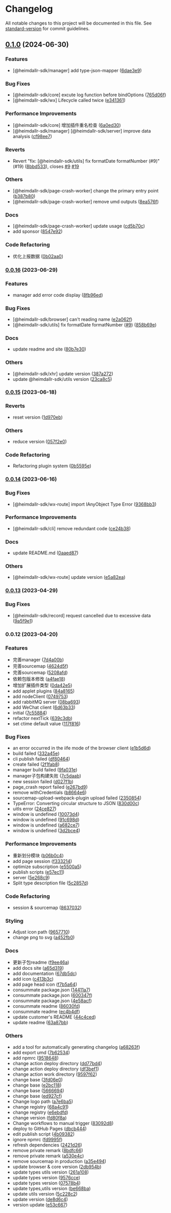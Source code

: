 # Changelog

All notable changes to this project will be documented in this file. See [standard-version](https://github.com/conventional-changelog/standard-version) for commit guidelines.

## [0.1.0](https://github.com/LuciferHuang/heimdallr-sdk/compare/v0.0.16...v0.1.0) (2024-06-30)


### Features

* [@heimdallr-sdk/manager] add type-json-mapper ([6dae3e9](https://github.com/LuciferHuang/heimdallr-sdk/commit/6dae3e9aa6be6acec40eb32f9aed16b52af9d653))


### Bug Fixes

* [@heimdallr-sdk/core] excute log function before bindOptions ([765d06f](https://github.com/LuciferHuang/heimdallr-sdk/commit/765d06f9983320fa81a8750ce0166aee899db1ea))
* [@heimdallr-sdk/wx] Lifecycle called twice ([e341361](https://github.com/LuciferHuang/heimdallr-sdk/commit/e3413612ba3aa592686fc881b4e9cba150e8d100))


### Performance Improvements

* [@heimdallr-sdk/core] 增加插件重名检查 ([6a0ed30](https://github.com/LuciferHuang/heimdallr-sdk/commit/6a0ed30f3173b0d4f862b576cada0329904fd557))
* [@heimdallr-sdk/manager] [@heimdallr-sdk/server] improve data analysis ([cf98ee7](https://github.com/LuciferHuang/heimdallr-sdk/commit/cf98ee7fa4e388c82fd59ddf837155b5cb3c2a38))


### Reverts

* Revert "fix: [@heimdallr-sdk/utils] fix formatDate formatNumber (#9)" (#19) ([8bbd533](https://github.com/LuciferHuang/heimdallr-sdk/commit/8bbd533f5cd56fc74f554df37c5579025bc809b6)), closes [#9](https://github.com/LuciferHuang/heimdallr-sdk/issues/9) [#19](https://github.com/LuciferHuang/heimdallr-sdk/issues/19)


### Others

* [@heimdallr-sdk/page-crash-worker] change the primary entry point ([b387b80](https://github.com/LuciferHuang/heimdallr-sdk/commit/b387b80a855c51c9aa2b0510029f88d1ebf71211))
* [@heimdallr-sdk/page-crash-worker] remove umd outputs ([8ea576f](https://github.com/LuciferHuang/heimdallr-sdk/commit/8ea576ffb91462fe3dbc0d6a0b45308005b795ca))


### Docs

* [@heimdallr-sdk/page-crash-worker] update usage ([cd5b70c](https://github.com/LuciferHuang/heimdallr-sdk/commit/cd5b70c1131811055bbdc4ae1b155826398db7e8))
* add sponsor ([8547e92](https://github.com/LuciferHuang/heimdallr-sdk/commit/8547e927a4072fbd2e2e8143eec038b03fc0c32c))


### Code Refactoring

* 优化上报数据 ([0b02aa0](https://github.com/LuciferHuang/heimdallr-sdk/commit/0b02aa05b63799dcceb6a356a19a7c81582230ac))

### [0.0.16](https://github.com/LuciferHuang/heimdallr-sdk/compare/v0.0.15...v0.0.16) (2023-06-29)


### Features

* manager add error code display ([8fb96ed](https://github.com/LuciferHuang/heimdallr-sdk/commit/8fb96ed013995fc07d11060459516400c2b063b7))


### Bug Fixes

* [@heimdallr-sdk/browser] can't reading name ([e2a062f](https://github.com/LuciferHuang/heimdallr-sdk/commit/e2a062f8f81d1e295296e4798ba3a37f70a602b9))
* [@heimdallr-sdk/utils] fix formatDate formatNumber ([#9](https://github.com/LuciferHuang/heimdallr-sdk/issues/9)) ([858b69e](https://github.com/LuciferHuang/heimdallr-sdk/commit/858b69ea1a1bfe07607d96da31531e16b9d69726))


### Docs

* update readme and site ([80b7e30](https://github.com/LuciferHuang/heimdallr-sdk/commit/80b7e30a23992f4be06316e917796bf7200bb964))


### Others

* [@heimdallr-sdk/xhr] update version ([387a272](https://github.com/LuciferHuang/heimdallr-sdk/commit/387a272d6ad46d59664f4549f18bfbb31d3563e2))
* update @heimdallr-sdk/utils version ([23ca8c5](https://github.com/LuciferHuang/heimdallr-sdk/commit/23ca8c5e9d2054476d73878dbb7a49b9113559fe))

### [0.0.15](https://github.com/LuciferHuang/heimdallr-sdk/compare/v0.0.14...v0.0.15) (2023-06-18)


### Reverts

* reset version ([1d970eb](https://github.com/LuciferHuang/heimdallr-sdk/commit/1d970eb5cc265a9b388d0df1e119d72a11df619d))


### Others

* reduce version ([057f2e0](https://github.com/LuciferHuang/heimdallr-sdk/commit/057f2e05d7dd1c29a313fb76ec46c30b8bc41ed3))


### Code Refactoring

* Refactoring plugin system ([0b5595e](https://github.com/LuciferHuang/heimdallr-sdk/commit/0b5595ecb6713da6f45bb1ace59299ee98892201))

### [0.0.14](https://github.com/LuciferHuang/heimdallr-sdk/compare/v0.0.13...v0.0.14) (2023-06-16)


### Bug Fixes

* [@heimdallr-sdk/wx-route] import IAnyObject Type Error ([9368bb3](https://github.com/LuciferHuang/heimdallr-sdk/commit/9368bb3493a8baeaae6a0d1f56985d953b659df8))


### Performance Improvements

* [@heimdallr-sdk/cli] remove redundant code ([ce24b38](https://github.com/LuciferHuang/heimdallr-sdk/commit/ce24b38f5885ee08a0ec72377ef7757136353018))


### Docs

* update README.md ([0aaed87](https://github.com/LuciferHuang/heimdallr-sdk/commit/0aaed8774dd475fdaf034e1d2d5c9c1dc6d1c977))


### Others

* [@heimdallr-sdk/wx-route] update version ([e5a82ea](https://github.com/LuciferHuang/heimdallr-sdk/commit/e5a82ea16b0414277d43a1f2deeddcf5bde83235))

### [0.0.13](https://github.com/LuciferHuang/heimdallr-sdk/compare/v0.0.12...v0.0.13) (2023-04-29)


### Bug Fixes

* [@heimdallr-sdk/record] request cancelled due to excessive data ([9a5f9e1](https://github.com/LuciferHuang/heimdallr-sdk/commit/9a5f9e129569b2fe937a32c4f631d9c3f30fe0ca))

### 0.0.12 (2023-04-20)


### Features

* 完善manager ([7d4a00b](https://github.com/LuciferHuang/heimdallr-sdk/commit/7d4a00b4d132afa810a79b2968fad0740db7f540))
* 完善sourcemap ([4624d5f](https://github.com/LuciferHuang/heimdallr-sdk/commit/4624d5fbc253925aaf4727b82d377742a6ae80cc))
* 完善sourcemap ([5208afd](https://github.com/LuciferHuang/heimdallr-sdk/commit/5208afd4d3a433ed35569aee23abf6059c635164))
* 依赖包版本修改 ([a4fae18](https://github.com/LuciferHuang/heimdallr-sdk/commit/a4fae18b59087205d08221d903bba8478bc64996))
* 增加扩展插件类型 ([0da42e5](https://github.com/LuciferHuang/heimdallr-sdk/commit/0da42e54bb9d17cb0e0e93d05e0454385b627c7a))
* add applet plugins ([84a8165](https://github.com/LuciferHuang/heimdallr-sdk/commit/84a816567f6ba7b5d1c51aa04dfe74e784859481))
* add nodeClient ([0749753](https://github.com/LuciferHuang/heimdallr-sdk/commit/07497536bd98a1bcbfb490af2395c9a872c2cd2d))
* add rabbitMQ server ([08ba693](https://github.com/LuciferHuang/heimdallr-sdk/commit/08ba69307f0e4ae2934ba58d456fa0ae4dde58d3))
* add WeChat client ([6d63b33](https://github.com/LuciferHuang/heimdallr-sdk/commit/6d63b337568e49a61f65f6c998f48e385f847910))
* initial ([7c55884](https://github.com/LuciferHuang/heimdallr-sdk/commit/7c558848795c01ee6464c1f9e31c54fddaf4a1fc))
* refactor nextTick ([639c3db](https://github.com/LuciferHuang/heimdallr-sdk/commit/639c3db0643be3368c5f43896be01e540d10aa07))
* set ctime default value ([117f816](https://github.com/LuciferHuang/heimdallr-sdk/commit/117f816124b47b362f0cf2b47748e5514e8c4f5b))


### Bug Fixes

* an error occurred in the iife mode of the browser client ([e1b5d6d](https://github.com/LuciferHuang/heimdallr-sdk/commit/e1b5d6d94f32b2cb89f6463e37ff004c56f7c167))
* build failed ([332a45e](https://github.com/LuciferHuang/heimdallr-sdk/commit/332a45ef0ce8a529adff0d8205a5d89c51b17218))
* cli publish failed ([df80464](https://github.com/LuciferHuang/heimdallr-sdk/commit/df80464d95f1d42307677f3b9f8056c81f81640a))
* create failed ([2f1fab8](https://github.com/LuciferHuang/heimdallr-sdk/commit/2f1fab80d9cbe91cc75298080ae07ae5456ae581))
* manager build failed ([9fa031e](https://github.com/LuciferHuang/heimdallr-sdk/commit/9fa031e071f08b430a10ca86fac5279eb838aaf7))
* manager子包构建失败 ([7c5daab](https://github.com/LuciferHuang/heimdallr-sdk/commit/7c5daab611e7d34aee04c6d207295df6f09d6b73))
* new session failed ([d027f1b](https://github.com/LuciferHuang/heimdallr-sdk/commit/d027f1b00f2dfa38f948fc24dcc1b606c80cb460))
* page_crash report failed ([e267bd9](https://github.com/LuciferHuang/heimdallr-sdk/commit/e267bd90f57467e1d47d73ba3d65e9359d0811cc))
* remove withCredentials ([b8664e6](https://github.com/LuciferHuang/heimdallr-sdk/commit/b8664e631a449dd1d854be34a2fd4e12f55f75dd))
* sourcemap-upload-webpack-plugin upload failed ([2350854](https://github.com/LuciferHuang/heimdallr-sdk/commit/2350854ae24986d48990fc7e682a67ae2ae232c7))
* TypeError: Converting circular structure to JSON ([830d00c](https://github.com/LuciferHuang/heimdallr-sdk/commit/830d00cc58f71157dbd85add031748026096aa52))
* uitls error ([24ce827](https://github.com/LuciferHuang/heimdallr-sdk/commit/24ce827143d65bd6985154cd6dcb2ad0c4d3e30c))
* window is undefined ([10073d4](https://github.com/LuciferHuang/heimdallr-sdk/commit/10073d4059240d408c8ca922a0cb578e3c77b976))
* window is undefined ([91c698d](https://github.com/LuciferHuang/heimdallr-sdk/commit/91c698deaf0dad440cbf6a43bc85d82870e31064))
* window is undefined ([a682ce7](https://github.com/LuciferHuang/heimdallr-sdk/commit/a682ce79ccc664f557c4cb21315eca247e599118))
* window is undefined ([3d2bce4](https://github.com/LuciferHuang/heimdallr-sdk/commit/3d2bce43c72db061b5df32048eac70213f7cc5bc))


### Performance Improvements

* 重新划分模块 ([b06b0c4](https://github.com/LuciferHuang/heimdallr-sdk/commit/b06b0c4ad47b2d5932cb94d27fd33489087c920a))
* add page session ([f333214](https://github.com/LuciferHuang/heimdallr-sdk/commit/f3332143947416e42d2b002faeea385ca6272a4f))
* optimize subscription ([e5500a5](https://github.com/LuciferHuang/heimdallr-sdk/commit/e5500a5747b53854e872e43997e2dd2cbed8921a))
* publish scripts ([e57ec11](https://github.com/LuciferHuang/heimdallr-sdk/commit/e57ec112ba1008d69ad71045e899c0fe1ffb5317))
* server ([5e268c9](https://github.com/LuciferHuang/heimdallr-sdk/commit/5e268c98bb5855b79ef6fde9bd1c56e280198243))
* Split type description file ([5c2857d](https://github.com/LuciferHuang/heimdallr-sdk/commit/5c2857d54fa5ad7701f58b115b03520e7f65f2e4))


### Code Refactoring

* session & sourcemap ([8637032](https://github.com/LuciferHuang/heimdallr-sdk/commit/86370321545cbc0ec383b4a16c8e72fb47cfafd4))


### Styling

* Adjust icon path ([9657710](https://github.com/LuciferHuang/heimdallr-sdk/commit/96577106f5953f044e93870e36043e8f3a95cf94))
* change png to svg ([a452fb0](https://github.com/LuciferHuang/heimdallr-sdk/commit/a452fb07aca58b9e6e384e4bc943728f1f75ee27))


### Docs

* 更新子包readme ([f9ee46a](https://github.com/LuciferHuang/heimdallr-sdk/commit/f9ee46a6d24e1ea2e31a521c34719bf4b4b86878))
* add docs site ([a65d319](https://github.com/LuciferHuang/heimdallr-sdk/commit/a65d31956403a8354651a312013e576310b59564))
* add documentation ([67db5dc](https://github.com/LuciferHuang/heimdallr-sdk/commit/67db5dc18790dc555257c6aceed46cd4197fcb6a))
* add icon ([c413b3c](https://github.com/LuciferHuang/heimdallr-sdk/commit/c413b3cbd962eefa463bc4d1aa5aedb5074f485e))
* add page head icon ([f7b5a64](https://github.com/LuciferHuang/heimdallr-sdk/commit/f7b5a647a89cef9f629819fd2f1af58de24eba77))
* consummate package.json ([14411a7](https://github.com/LuciferHuang/heimdallr-sdk/commit/14411a7fb8987647acc5e9c483b8b93c59f3dab9))
* consummate package.json ([600347f](https://github.com/LuciferHuang/heimdallr-sdk/commit/600347f291eb31631900ba619291ead272634a39))
* consummate package.json ([4e58acf](https://github.com/LuciferHuang/heimdallr-sdk/commit/4e58acf7a6929068d89eb52b5b03a47a5c4200cb))
* consummate readme ([86030fd](https://github.com/LuciferHuang/heimdallr-sdk/commit/86030fd934fb03263337dfe292e7fcd9001a4106))
* consummate readme ([ec4b4df](https://github.com/LuciferHuang/heimdallr-sdk/commit/ec4b4df9003d4eed90f5b4e9ada32256e5963cb4))
* update customer's README ([44c4ced](https://github.com/LuciferHuang/heimdallr-sdk/commit/44c4ced8df6ac619713e74d48b11232a3701c7ca))
* update readme ([63a87bb](https://github.com/LuciferHuang/heimdallr-sdk/commit/63a87bba88c17baa2e92b77bde10b937e1ba5ebe))


### Others

* add a tool for automatically generating changelog ([a68263f](https://github.com/LuciferHuang/heimdallr-sdk/commit/a68263f26a7737ce58229165d248387c757f1146))
* add export umd ([7b62534](https://github.com/LuciferHuang/heimdallr-sdk/commit/7b625345d7ee65117313dc84096e5de7f659313d))
* add npmrc ([9518648](https://github.com/LuciferHuang/heimdallr-sdk/commit/9518648795854e31647a9c12f51c2c9ca9e83e4c))
* change action deploy directory ([dd77bd4](https://github.com/LuciferHuang/heimdallr-sdk/commit/dd77bd41630325c11fd1ad5445527cd2b16e2002))
* change action deploy directory ([df3bef1](https://github.com/LuciferHuang/heimdallr-sdk/commit/df3bef1f38524af127e2e53592153dd75c61cbe4))
* change action work directory ([9597f62](https://github.com/LuciferHuang/heimdallr-sdk/commit/9597f625803169e44e301b2431d2e3e16003e26c))
* change base ([3fd06e0](https://github.com/LuciferHuang/heimdallr-sdk/commit/3fd06e0a53d644670e71bbed08e5ebe08620969c))
* change base ([e2bc118](https://github.com/LuciferHuang/heimdallr-sdk/commit/e2bc1187fd3c12feda9ab122bfd36086dcfc69c2))
* change base ([5666694](https://github.com/LuciferHuang/heimdallr-sdk/commit/5666694086caa22021d4c8502f7e258e2c03b89a))
* change base ([ed927cf](https://github.com/LuciferHuang/heimdallr-sdk/commit/ed927cf52feece48a60eaf35c4c9a06471f0bc16))
* Change logo path ([a7e6ba5](https://github.com/LuciferHuang/heimdallr-sdk/commit/a7e6ba5f6e12f00f9ac99e01db1c0ac9bcc386af))
* change registry ([68a4c91](https://github.com/LuciferHuang/heimdallr-sdk/commit/68a4c913dabc55289a37856c4facbec357f0f95f))
* change registry ([e6ebdfd](https://github.com/LuciferHuang/heimdallr-sdk/commit/e6ebdfd6b9fb433364c8c9d58ef73049d46e0c76))
* change version ([fd80f8a](https://github.com/LuciferHuang/heimdallr-sdk/commit/fd80f8abe099bbfcfd48d61409a431ce1497e813))
* Change workflows to manual trigger ([83092d8](https://github.com/LuciferHuang/heimdallr-sdk/commit/83092d88187bd0e8b4874ce07b7020ccebe85bca))
* deploy to GitHub Pages ([dbcb444](https://github.com/LuciferHuang/heimdallr-sdk/commit/dbcb444f95793d62f44f6ae7cae483559d77708c))
* edit publish script ([4b09382](https://github.com/LuciferHuang/heimdallr-sdk/commit/4b0938257529ea9a8d9bc0451cd34468490da4e4))
* ignore npmrc ([fd9995f](https://github.com/LuciferHuang/heimdallr-sdk/commit/fd9995f6b3026213ed5a106521c5890acca82b7f))
* refresh dependencies ([2421d26](https://github.com/LuciferHuang/heimdallr-sdk/commit/2421d26ecc61f9d1ea1bd861a9edcb3a73eadb45))
* remove private remark ([8bdfc66](https://github.com/LuciferHuang/heimdallr-sdk/commit/8bdfc6626a85cd46beb20860361a5fa9b4cde20c))
* remove private remark ([a530e4c](https://github.com/LuciferHuang/heimdallr-sdk/commit/a530e4cc225f322ab5a5dc9c9b39b4b36de1e9a4))
* remove sourcemap in production ([a35e494](https://github.com/LuciferHuang/heimdallr-sdk/commit/a35e4942222fb8827448452017e0fc05b9ed9862))
* update browser & core version ([2db954b](https://github.com/LuciferHuang/heimdallr-sdk/commit/2db954b6d406d778337016c3d8467918185856e3))
* update types utils version ([261a108](https://github.com/LuciferHuang/heimdallr-sdk/commit/261a108f06d34727622b9bb7956066ec669a9e5f))
* update types version ([9576cce](https://github.com/LuciferHuang/heimdallr-sdk/commit/9576cceebc0e243a9bd9399ea19e37269cde364e))
* update types version ([07578b4](https://github.com/LuciferHuang/heimdallr-sdk/commit/07578b4730f7e9897666c854324b4ba277f03e51))
* update types,utils version ([be668ba](https://github.com/LuciferHuang/heimdallr-sdk/commit/be668ba1b22af5098fc6726df5e2b379003fe406))
* update utils version ([5c228c2](https://github.com/LuciferHuang/heimdallr-sdk/commit/5c228c2425059428fa1329e430525bcd374520c6))
* update version ([de8d6c4](https://github.com/LuciferHuang/heimdallr-sdk/commit/de8d6c44c9faca80c93423d947a0d9a12ce78f23))
* version update ([e53c667](https://github.com/LuciferHuang/heimdallr-sdk/commit/e53c667fea9a38f0dd216ef62944c499e5fa0652))
